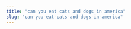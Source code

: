 ```yaml
---
title: "can you eat cats and dogs in america"
slug: "can-you-eat-cats-and-dogs-in-america"
---
```


